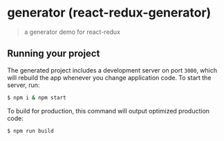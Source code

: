 
# generator (react-redux-generator)

> a generator demo for react-redux

## Running your project

The generated project includes a development server on port `3000`, which will rebuild the app whenever you change application code. To start the server, run:

```bash
$ npm i & npm start
```

To build for production, this command will output optimized production code:

```bash
$ npm run build
```

